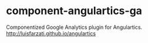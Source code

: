 component-angulartics-ga
========================

Componentized Google Analytics plugin for Angulartics. http://luisfarzati.github.io/angulartics
